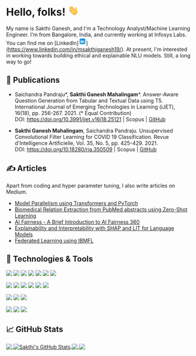# Hello, folks! <img src="https://github.com/msakthiganesh/msakthiganesh/blob/main/wave.gif" width="30px">

My name is Sakthi Ganesh, and I'm a Technology Analyst/Machine Learning Engineer. I'm from Bangalore, India, and currently working at Infosys Labs. You can find me on [LinkedIn]<img src="https://github.com/msakthiganesh/msakthiganesh/blob/main/linkedin_icon.png" width="20px">](https://www.linkedin.com/in/msakthiganesh19/). At present, I'm interested in working towards building ethical and explainable NLU models. Still, a long way to go!

## :page_with_curl: Publications

- Saichandra Pandraju*, **Sakthi Ganesh Mahalingam***. Answer-Aware Question Generation from Tabular and Textual Data using T5. International Journal of Emerging Technologies in Learning (iJET), 16(18), pp. 256-267. 2021. (* Equal Contribution)   
   DOI: https://doi.org/10.3991/ijet.v16i18.25121 | Scopus | [GitHub](https://github.com/msakthiganesh/TabQGen)

- **Sakthi Ganesh Mahalingam**, Saichandra Pandraju. Unsupervised Convolutional Filter Learning for COVID 19 Classification. Revue d'Intelligence Artificielle, Vol. 35, No. 5, pp. 425-429. 2021.   
DOI: https://doi.org/10.18280/ria.350509 | Scopus | [GitHub](https://github.com/msakthiganesh/Unsupervised-Convolutional-Filter-Learning-for-COVID-19-Classification)

## &#x270d; Articles

Apart from coding and hyper parameter tuning, I also write articles on Medium.

- [Model Parallelism using Transformers and PyTorch](https://medium.com/msakthiganesh/model-parallelism-using-transformers-and-pytorch-e751cc3e2303)
- [Biomedical Relation Extraction from PubMed abstracts using Zero-Shot Learning](https://transformernlp.medium.com/biomedical-relation-extraction-from-pubmed-abstracts-using-zero-shot-learning-cd4ebc30a7ff)
- [AI Fairness - A Brief Introduction to AI Fairness 360](https://transformernlp.medium.com/ai-fairness-a-brief-introduction-to-ai-fairness-360-b2e39c96ca49)
- [Explainability and Interpretability with SHAP and LIT for Language Models](https://transformernlp.medium.com/explainability-and-interpretability-with-shap-and-lit-for-language-models-54a399b954a)
- [Federated Learning using IBMFL](https://transformernlp.medium.com/federated-learning-using-ibmfl-6af60b94d266)

## 🔧 Technologies & Tools

![](https://img.shields.io/static/v1?style=flat&logo=Python&logoColor=white&label=Code&message=Python&color=blue)
![](https://img.shields.io/static/v1?style=flat&logo=C++&logoColor=white&label=Code&message=CPP&color=blue)
![](https://img.shields.io/static/v1?style=flat&logo=C&logoColor=white&label=Code&message=C&color=blue)
![](https://img.shields.io/static/v1?style=flat&logo=MySQL&logoColor=white&label=Code&message=MySQL&color=blue)
![](https://img.shields.io/static/v1?style=flat&logo=AngularJS&logoColor=white&label=Code&message=AngularJS&color=blue)
![](https://img.shields.io/static/v1?style=flat&logo=HTML5&logoColor=white&label=Code&message=HTML&color=blue)
![](https://img.shields.io/static/v1?style=flat&logo=CSS3&logoColor=white&label=Code&message=CSS&color=blue)

![](https://img.shields.io/static/v1?style=flat&logo=PyTorch&logoColor=white&label=ML&message=PyTorch&color=blueviolet)
![](https://img.shields.io/static/v1?style=flat&logo=TensorFlow&logoColor=white&label=ML&message=TensorFlow&color=blueviolet)
![](https://img.shields.io/static/v1?style=flat&logo=scikit-learn&logoColor=white&label=ML&message=scikit-learn&color=blueviolet)
![](https://img.shields.io/static/v1?style=flat&logo=OpenCV&logoColor=white&label=ML&message=OpenCV&color=blueviolet)
![](https://img.shields.io/static/v1?style=flat&logo=Pandas&logoColor=white&label=ML&message=Pandas&color=blueviolet)
![](https://img.shields.io/static/v1?style=flat&logo=Numpy&logoColor=white&label=ML&message=Numpy&color=blueviolet)

![](https://img.shields.io/static/v1?style=flat&logo=MicrosoftAzure&logoColor=white&label=Tools&message=Azure&color=important)
![](https://img.shields.io/static/v1?style=flat&logo=PowerBI&logoColor=white&label=Tools&message=PowerBI&color=important)
![](https://img.shields.io/static/v1?style=flat&logo=Tableau&logoColor=white&label=Tools&message=Tableau&color=important)

![](https://img.shields.io/static/v1?style=flat&logo=linux&logoColor=white&label=OS&message=Linux&color=2bbc8a)
![](https://img.shields.io/static/v1?style=flat&logo=windows&logoColor=white&label=OS&message=Windows&color=2bbc8a)
![](https://img.shields.io/static/v1?style=flat&logo=apple&logoColor=white&label=OS&message=MacOS&color=2bbc8a)

## &#x1f4c8; GitHub Stats

<a href="https://github.com/msakthiganesh/msakthiganesh">
  <img align="center" src="https://github-readme-stats.vercel.app/api/top-langs/?username=msakthiganesh&hide=java,html,tex&title_color=ffffff&text_color=c9cacc&icon_color=2bbc8a&bg_color=1d1f21&langs_count=3" />
</a>

<a href="https://github.com/msakthiganesh/msakthiganesh">
  <img align="center" src="https://github-readme-stats.vercel.app/api?username=msakthiganesh&show_icons=true&line_height=27&count_private=true&title_color=ffffff&text_color=c9cacc&icon_color=2bbc8a&bg_color=1d1f21" alt="Sakthi's GitHub Stats" />
</a>

<a href="https://github.com/msakthiganesh/TabQGen">
  <img align="center"  src="https://github-readme-stats.vercel.app/api/pin/?username=msakthiganesh&repo=TabQGen&title_color=ffffff&text_color=c9cacc&icon_color=2bbc8a&bg_color=1d1f21" />
</a>


<a href="https://github.com/msakthiganesh/Transformers-Model-Parallelism">
  <img align="center" src="https://github-readme-stats.vercel.app/api/pin/?username=msakthiganesh&repo=Transformers-Model-Parallelism&title_color=ffffff&text_color=c9cacc&icon_color=2bbc8a&bg_color=1d1f21" />
</a>    
